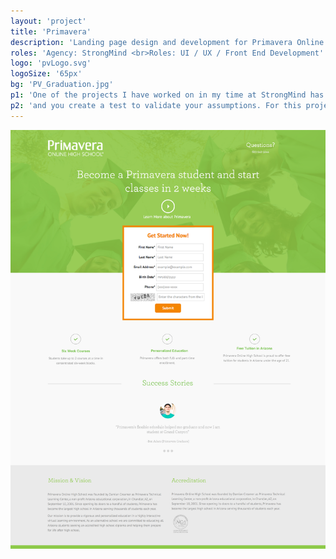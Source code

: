 ```yaml
---
layout: 'project'
title: 'Primavera'
description: 'Landing page design and development for Primavera Online High School.'
roles: 'Agency: StrongMind <br>Roles: UI / UX / Front End Development'
logo: 'pvLogo.svg'
logoSize: '65px'
bg: 'PV_Graduation.jpg'
p1: 'One of the projects I have worked on in my time at StrongMind has been working with our digital marketing specialist to develop high performing landing pages. Landing page design follows the scientific method where you make a hypothesis, '
p2: 'and you create a test to validate your assumptions. For this project, I designed the pages and built them in HTML, CSS, and JS. This is an ongoing project where we are iterating new ideas and designs every month.  Stay tuned. '
---
```


![Primavera Landing Page](../assets/images/LPV3.jpg)
